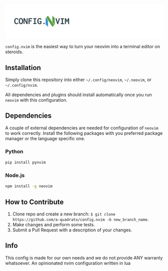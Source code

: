 <!-- markdownlint-disable first-line-heading -->

![config.ncim logo](config.nvim.png)

`config.nvim` is the easiest way to turn your neovim into a terminal editor on
steroids.

## **Installation**

Simply clone this repository into either `~/.config/neovim`, `~/.neovim`, or `~/.config/nvim`.

All dependencies and plugins should install automatically once you run `neovim`
with this configuration.

## **Dependencies**

A couple of external dependencies are needed for configuration of `neovim` to
work correctly. Install the following packages with you preferred package
manager or the language specific one.

### Python

```bash
pip install pynvim
```

### Node.js

```bash
npm install -g neovim
```

## **How to Contribute**

1. Clone repo and create a new branch:
   `$ git clone https://github.com/a-quadrato/config.nvim -b new_branch_name`.
2. Make changes and perform some tests.
3. Submit a Pull Request with a description of your changes.

## Info

This config is made for our own needs and we do not provide ANY warranty whatsoever.
An opinionated nvim configuration written in lua
